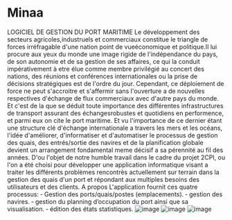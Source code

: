 # Minaa
LOGICIEL DE GESTION DU PORT MARITIME
Le développement des secteurs agricoles,industruels et commerciaux constitue le triangle de forces
irréfragable d'une nation point de vueéconomique et politique.Il lui procure aux yeux du monde une image
rigide de l'indépendance du pays, de son autonomie et de sa gestion de ses affaires, ce qui la conduit
impérativement à etre élue comme membre privilégié au concert des nations, des réunions et conférences
internationales ou la prise de décisions stratégiques est de l'ordre du jour.
Cependant, ce déploiement de force ne peut s'accroitre et s'affermir sans l'ouverture a de nouvelles
respectives d'échange de flux commerciaux avec d'autre pays du monde. Et c'est de la que se déduit toute
importance des différentes infrastructures de transport assurant des échangesrobustes et quotidiens en performence,
et parmi eux on cite le port maritime.
Et vu l'importance de ce dernier étant une structure clé d'échange internationale a travers les mers et les océans,
l'idée d'améliorer, d'informatiser et d'automatiser le processus de gestion des quais, des entrés/sortie des navires
et de la planification globale devient un arrangement fondamental meme décisif a sa pérennité au fil des années.
D'ou l'objet de notre humble travail dans le cadre du projet 2CPI, ou l'on a été choisi pour développer
une application informatique visant a traiter les différents problèmes rencontrès actuellement sur terrain
dans la gestion des quais d'un port et répondant aux multiples besoins des utilisateurs et des clients.
A propos
L'application fournit ces quatre processus: ‐ Gestion des ports/quais/postes (emplacements). ‐ gestion des navires. ‐ gestion du planning d’occupation du port ainsi que sa visualisation. ‐ édition des états statistiques.
![image](https://user-images.githubusercontent.com/17782939/120540398-f084dc00-c3e8-11eb-8b81-742e5a96f586.png)
![image](https://user-images.githubusercontent.com/17782939/120540414-f5499000-c3e8-11eb-969e-5f2aaa442597.png)
![image](https://user-images.githubusercontent.com/17782939/120540422-f8dd1700-c3e8-11eb-893e-5963d1de04fd.png)

